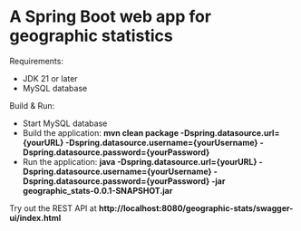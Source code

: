 <h1>A Spring Boot web app for geographic statistics</h1>
<p>
  Requirements:
  <ul>
    <li>JDK 21 or later</li>
    <li>MySQL database</li>
  </ul>
</p>
<p>
  Build & Run:
  <ul>
    <li>
      Start MySQL database
    </li>
    <li>
      Build the application: <strong>mvn clean package -Dspring.datasource.url={yourURL} -Dspring.datasource.username={yourUsername} -Dspring.datasource.password={yourPassword}</strong>
    </li>
    <li>
      Run the application: <strong>java -Dspring.datasource.url={yourURL} -Dspring.datasource.username={yourUsername} -Dspring.datasource.password={yourPassword} -jar geographic_stats-0.0.1-SNAPSHOT.jar</strong>
    </li>
  </ul>
</p>
<p>
  Try out the REST API at <strong>http://localhost:8080/geographic-stats/swagger-ui/index.html</strong>
</p>

